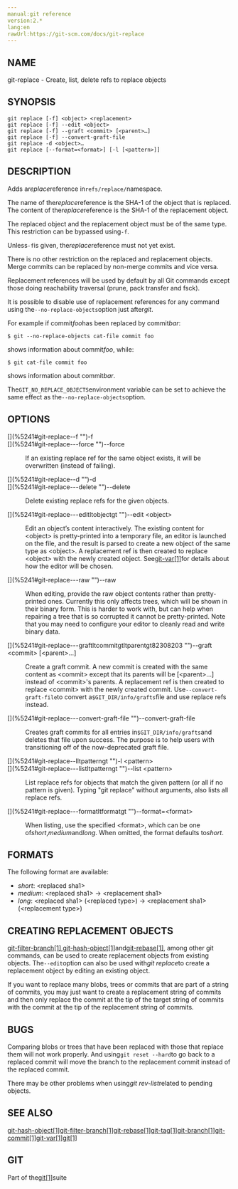 ```yaml
---
manual:git reference
version:2.*
lang:en
rawUrl:https://git-scm.com/docs/git-replace
---
```



## [](%5241#_name "")NAME<a name="_name"></a>


git-replace - Create, list, delete refs to replace objects





## [](%5241#_synopsis "")SYNOPSIS<a name="_synopsis"></a>

```
git replace [-f] <object> <replacement>
git replace [-f] --edit <object>
git replace [-f] --graft <commit> [<parent>…​]
git replace [-f] --convert-graft-file
git replace -d <object>…​
git replace [--format=<format>] [-l [<pattern>]]
```




## [](%5241#_description "")DESCRIPTION<a name="_description"></a>


Adds a<em>replace</em>reference in`refs/replace/`namespace.




The name of the<em>replace</em>reference is the SHA-1 of the object that is replaced. The content of the<em>replace</em>reference is the SHA-1 of the replacement object.




The replaced object and the replacement object must be of the same type. This restriction can be bypassed using`-f`.




Unless`-f`is given, the<em>replace</em>reference must not yet exist.




There is no other restriction on the replaced and replacement objects. Merge commits can be replaced by non-merge commits and vice versa.




Replacement references will be used by default by all Git commands except those doing reachability traversal (prune, pack transfer and fsck).




It is possible to disable use of replacement references for any command using the`--no-replace-objects`option just after<em>git</em>.




For example if commit<em>foo</em>has been replaced by commit<em>bar</em>:



```
$ git --no-replace-objects cat-file commit foo
```




shows information about commit<em>foo</em>, while:



```
$ git cat-file commit foo
```




shows information about commit<em>bar</em>.




The`GIT_NO_REPLACE_OBJECTS`environment variable can be set to achieve the same effect as the`--no-replace-objects`option.





## [](%5241#_options "")OPTIONS<a name="_options"></a>
<dl><dt id='git-replace--f'>[](%5241#git-replace--f "")-f</dt><dt id='git-replace---force'>[](%5241#git-replace---force "")--force</dt><dd>

If an existing replace ref for the same object exists, it will be overwritten (instead of failing).

</dd><dt id='git-replace--d'>[](%5241#git-replace--d "")-d</dt><dt id='git-replace---delete'>[](%5241#git-replace---delete "")--delete</dt><dd>

Delete existing replace refs for the given objects.

</dd><dt id='git-replace---editltobjectgt'>[](%5241#git-replace---editltobjectgt "")--edit &lt;object&gt;</dt><dd>

Edit an object’s content interactively. The existing content for &lt;object&gt; is pretty-printed into a temporary file, an editor is launched on the file, and the result is parsed to create a new object of the same type as &lt;object&gt;. A replacement ref is then created to replace &lt;object&gt; with the newly created object. See[git-var[1]](%5416    "")for details about how the editor will be chosen.

</dd><dt id='git-replace---raw'>[](%5241#git-replace---raw "")--raw</dt><dd>

When editing, provide the raw object contents rather than pretty-printed ones. Currently this only affects trees, which will be shown in their binary form. This is harder to work with, but can help when repairing a tree that is so corrupted it cannot be pretty-printed. Note that you may need to configure your editor to cleanly read and write binary data.

</dd><dt id='git-replace---graftltcommitgtltparentgt82308203'>[](%5241#git-replace---graftltcommitgtltparentgt82308203 "")--graft &lt;commit&gt; [&lt;parent&gt;…​]</dt><dd>

Create a graft commit. A new commit is created with the same content as &lt;commit&gt; except that its parents will be [&lt;parent&gt;…​] instead of &lt;commit&gt;&#39;s parents. A replacement ref is then created to replace &lt;commit&gt; with the newly created commit. Use`--convert-graft-file`to convert a`$GIT_DIR/info/grafts`file and use replace refs instead.

</dd><dt id='git-replace---convert-graft-file'>[](%5241#git-replace---convert-graft-file "")--convert-graft-file</dt><dd>

Creates graft commits for all entries in`$GIT_DIR/info/grafts`and deletes that file upon success. The purpose is to help users with transitioning off of the now-deprecated graft file.

</dd><dt id='git-replace--lltpatterngt'>[](%5241#git-replace--lltpatterngt "")-l &lt;pattern&gt;</dt><dt id='git-replace---listltpatterngt'>[](%5241#git-replace---listltpatterngt "")--list &lt;pattern&gt;</dt><dd>

List replace refs for objects that match the given pattern (or all if no pattern is given). Typing &quot;git replace&quot; without arguments, also lists all replace refs.

</dd><dt id='git-replace---formatltformatgt'>[](%5241#git-replace---formatltformatgt "")--format=&lt;format&gt;</dt><dd>

When listing, use the specified &lt;format&gt;, which can be one of<em>short</em>,<em>medium</em>and<em>long</em>. When omitted, the format defaults to<em>short</em>.

</dd></dl>



## [](%5241#_formats "")FORMATS<a name="_formats"></a>


The following format are available:



* <em>short</em>: &lt;replaced sha1&gt;
* <em>medium</em>: &lt;replaced sha1&gt; → &lt;replacement sha1&gt;
* <em>long</em>: &lt;replaced sha1&gt; (&lt;replaced type&gt;) → &lt;replacement sha1&gt; (&lt;replacement type&gt;)




## [](%5241#_creating_replacement_objects "")CREATING REPLACEMENT OBJECTS<a name="_creating_replacement_objects"></a>


[git-filter-branch[1]](%2301    ""),[git-hash-object[1]](%2314    "")and[git-rebase[1]](%2278    ""), among other git commands, can be used to create replacement objects from existing objects. The`--edit`option can also be used with<em>git replace</em>to create a replacement object by editing an existing object.




If you want to replace many blobs, trees or commits that are part of a string of commits, you may just want to create a replacement string of commits and then only replace the commit at the tip of the target string of commits with the commit at the tip of the replacement string of commits.





## [](%5241#_bugs "")BUGS<a name="_bugs"></a>


Comparing blobs or trees that have been replaced with those that replace them will not work properly. And using`git reset --hard`to go back to a replaced commit will move the branch to the replacement commit instead of the replaced commit.




There may be other problems when using<em>git rev-list</em>related to pending objects.





## [](%5241#_see_also "")SEE ALSO<a name="_see_also"></a>


[git-hash-object[1]](%2314    "")[git-filter-branch[1]](%2301    "")[git-rebase[1]](%2278    "")[git-tag[1]](%2266    "")[git-branch[1]](%2260    "")[git-commit[1]](%2256    "")[git-var[1]](%5416    "")[git[1]](%2248    "")





## [](%5241#_git "")GIT<a name="_git"></a>


Part of the[git[1]](%2248    "")suite





